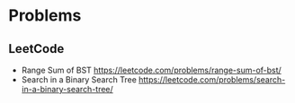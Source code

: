 # Problems
## LeetCode
- Range Sum of BST https://leetcode.com/problems/range-sum-of-bst/
- Search in a Binary Search Tree https://leetcode.com/problems/search-in-a-binary-search-tree/
